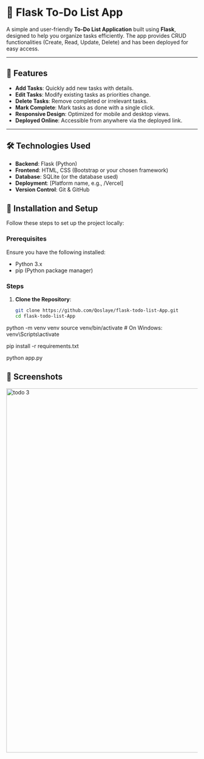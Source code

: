# 📝 Flask To-Do List App

A simple and user-friendly **To-Do List Application** built using **Flask**, designed to help you organize tasks efficiently. The app provides CRUD functionalities (Create, Read, Update, Delete) and has been deployed for easy access.

---

## 🚀 Features

- **Add Tasks**: Quickly add new tasks with details.
- **Edit Tasks**: Modify existing tasks as priorities change.
- **Delete Tasks**: Remove completed or irrelevant tasks.
- **Mark Complete**: Mark tasks as done with a single click.
- **Responsive Design**: Optimized for mobile and desktop views.
- **Deployed Online**: Accessible from anywhere via the deployed link.

---

## 🛠️ Technologies Used

- **Backend**: Flask (Python)
- **Frontend**: HTML, CSS (Bootstrap or your chosen framework)
- **Database**: SQLite (or the database used)
- **Deployment**: [Platform name, e.g., /Vercel]
- **Version Control**: Git & GitHub



## 🔧 Installation and Setup

Follow these steps to set up the project locally:

### Prerequisites

Ensure you have the following installed:
- Python 3.x
- pip (Python package manager)

### Steps

1. **Clone the Repository**:
   ```bash
   git clone https://github.com/Qoslaye/flask-todo-list-App.git
   cd flask-todo-list-App
python -m venv venv
source venv/bin/activate  # On Windows: venv\Scripts\activate

pip install -r requirements.txt

python app.py

## 📸 Screenshots


<img width="959" alt="todo 3" src="https://github.com/user-attachments/assets/f99e0f5f-92cc-4745-abc9-7b01ab570c4f">


